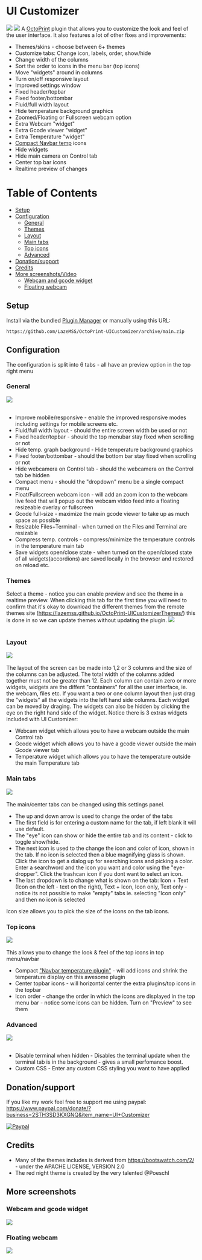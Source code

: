 # UI Customizer
![](extras/responsive.png)
![](extras/discoranged.png)
A [OctoPrint](https://github.com/foosel/OctoPrint) plugin that allows you to customize the look and feel of the user interface.
It also features a lot of other fixes and improvements:
* Themes/skins - choose between 6+ themes
* Customize tabs: Change icon, labels, order, show/hide
* Change width of the columns
* Sort the order to icons in the menu bar (top icons)
* Move "widgets" around in columns
* Turn on/off responsive layout
* Improved settings window
* Fixed header/topbar
* Fixed footer/bottombar
* Fluid/full width layout
* Hide temperature background graphics
* Zoomed/Floating or Fullscreen webcam option
* Extra Webcam "widget"
* Extra Gcode viewer "widget"
* Extra Temperature "widget"
* [Compact Navbar temp](https://plugins.octoprint.org/plugins/navbartemp/) icons
* Hide widgets
* Hide main camera on Control tab
* Center top bar icons
* Realtime preview of changes

Table of Contents
=================
  * [Setup](#setup)
  * [Configuration](#configuration)
     * [General](#general)
     * [Themes](#themes)
     * [Layout](#layout)
     * [Main tabs](#main-tabs)
     * [Top icons](#top-icons)
     * [Advanced](#advanced)
  * [Donation/support](#donationsupport)
  * [Credits](#credits)
  * [More screenshots/Video](#more-screenshotsvideo)
     * [Webcam and gcode widget](#webcam-and-gcode-widget)
     * [Floating webcam](#floating-webcam)


## Setup

Install via the bundled [Plugin Manager](https://github.com/foosel/OctoPrint/wiki/Plugin:-Plugin-Manager)
or manually using this URL:

    https://github.com/LazeMSS/OctoPrint-UICustomizer/archive/main.zip


## Configuration
The configuration is split into 6 tabs - all have an preview option in the top right menu

### General
![](extras/s1.png)<br/><br/>
* Improve mobile/responsive - enable the improved responsive modes including settings for mobile screens etc.
* Fluid/full width layout - should the entire screen width be used or not
* Fixed header/topbar - should the top menubar stay fixed when scrolling or not
* Hide temp. graph background - Hide temperature background graphics
* Fixed footer/bottombar - should the bottom bar stay fixed when scrolling or not
* Hide webcamera on Control tab - should the webcamera on the Control tab be hidden
* Compact menu - should the "dropdown" menu be a single compact menu
* Float/Fullscreen webcam icon - will add an zoom icon to the webcam live feed that will popup out the webcam video feed into a floating resizeable overlay or fullscreen
* Gcode full-size - maximize the main gcode viewer to take up as much space as possible
* Resizable Files+Terminal - when turned on the Files and Terminal are resizable
* Compress temp. controls - compress/minimize the temperature controls in the temperature main tab
* Save widgets open/close state - when turned on the open/closed state of all widgets(accordions) are saved locally in the browser and restored on reload etc.

### Themes
Select a theme - notice you can enable preview and see the theme in a realtime preview.
When clicking this tab for the first time you will need to confirm that it's okay to download the different themes from the remote themes site (https://lazemss.github.io/OctoPrint-UICustomizerThemes/) this is done in so we can update themes without updating the plugin.
![](extras/s6.png)<br/><br/>


### Layout
![](extras/s2.png)<br/><br/>
The layout of the screen can be made into 1,2 or 3 columns and the size of the columns can be adjusted. The total width of the columns added together must not be greater than 12. Each column can contain zero or more widgets, widgets are the diffent "containers" for all the user interface, ie. the webcam, files etc.
If you want a two or one column layout then just drag the "widgets" all the widgets into the left hand side columns.
Each widget can be moved by draging. The widgets can also be hidden by clicking the eye on the right hand side of the widget.
Notice there is 3 extras widgets included with UI Customizer:
- Webcam widget which allows you to have a webcam outside the main Control tab
- Gcode widget which allows you to have a gcode viewer outside the main Gcode viewer tab
- Temperature widget which allows you to have the temperature outside the main Temperature tab

### Main tabs
![](extras/s3.png)<br/><br/>
The main/center tabs can be changed using this settings panel.
* The up and down arrow is used to change the order of the tabs
* The first field is for entering a custom name for the tab, if left blank it will use default.
* The "eye" icon can show or hide the entire tab and its content - click to toggle show/hide.
* The next icon is used to the change the icon and color of icon, shown in the tab. If no icon is selected then a blue magnifying glass is shown. Click the icon to get a dialog up for searching icons and picking a color. Enter a searchword and the icon you want and color using the "eye-dropper". Click the trashcan icon if you dont want to select an icon.
* The last dropdown is to change what is shown on the tab: Icon + Text (Icon on the left - text on the right), Text + Icon, Icon only, Text only - notice its not possible to make "empty" tabs ie. selecting "Icon only" and then no icon is selected

Icon size allows you to pick the size of the icons on the tab icons.


### Top icons
![](extras/s4.png)<br/><br/>
This allows you to change the look & feel of the top icons in top menu/navbar
* Compact ["Navbar temperature plugin"](https://plugins.octoprint.org/plugins/navbartemp/) - will add icons and shrink the temperature display on this awesome plugin
* Center topbar icons - will horizontal center the extra plugins/top icons in the topbar
* Icon order - change the order in which the icons are displayed in the top menu bar - notice some icons can be hidden. Turn on "Preview" to see them

### Advanced

![](extras/s5.png)<br/><br/>
* Disable terminal when hidden - Disables the terminal update when the terminal tab is in the background - gives a small perfomance boost.
* Custom CSS - Enter any custom CSS styling you want to have applied

## Donation/support
If you like my work feel free to support me using paypal: https://www.paypal.com/donate/?business=2STH3SD3KXGNQ&item_name=UI+Customizer

[![Paypal](https://www.paypalobjects.com/webstatic/mktg/Logo/pp-logo-200px.png)](https://www.paypal.com/donate/?business=2STH3SD3KXGNQ&item_name=UI+Customizer)

## Credits
- Many of the themes includes is derived from https://bootswatch.com/2/ - under the APACHE LICENSE, VERSION 2.0
- The red night theme is created by the very talented @Poeschl

## More screenshots
### Webcam and gcode widget
![](extras/camwidget.png)
### Floating webcam
![](extras/floating.png)

